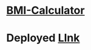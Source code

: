 # [BMI-Calculator](https://munnakumar27.github.io/BMI-Calculator/)

# Deployed [LInk](https://munnakumar27.github.io/BMI-Calculator/)
